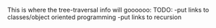 This is where the tree-traversal info will goooooo:
TODO:
-put links to classes/object oriented programming
-put links to recursion
